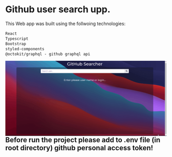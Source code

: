 # Github user search upp.

This Web app was built using the follwoing technologies:

```
React
Typescript
Bootstrap
styled-components
@octokit/graphql - github graphql api
```


<img align="right" alt="GIF" src="./gh-search-app.gif" />



## Before run the project please add to .env file (in root directory) github personal access token!
